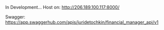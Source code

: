 In Development...
Host on: http://206.189.100.117:8000/

Swagger: https://app.swaggerhub.com/apis/juridetochkin/financial_manager_api/v1